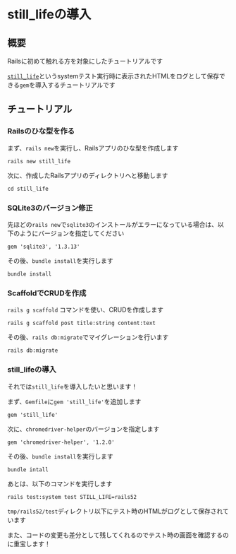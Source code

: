 # still_lifeの導入
## 概要

Railsに初めて触れる方を対象にしたチュートリアルです

[`still_life`](https://github.com/amatsuda/still_life)というsystemテスト実行時に表示されたHTMLをログとして保存できる`gem`を導入するチュートリアルです

## チュートリアル
### Railsのひな型を作る

まず、`rails new`を実行し、Railsアプリのひな型を作成します

```shell
rails new still_life
```

次に、作成したRailsアプリのディレクトリへと移動します

```shell
cd still_life
```

### SQLite3のバージョン修正

先ほどの`rails new`で`sqlite3`のインストールがエラーになっている場合は、以下のようにバージョンを指定してください

```ruby:Gemfile
gem 'sqlite3', '1.3.13'
```

その後、`bundle install`を実行します

```shell
bundle install
```

### ScaffoldでCRUDを作成

`rails g scaffold` コマンドを使い、CRUDを作成します

```shell
rails g scaffold post title:string content:text
```

その後、`rails db:migrate`でマイグレーションを行います

```shell
rails db:migrate
```

### still_lifeの導入

それでは`still_life`を導入したいと思います！

まず、`Gemfile`に`gem 'still_life'`を追加します

```ruby:Gemfile
gem 'still_life'
```

次に、`chromedriver-helper`のバージョンを指定します

```ruby:Gemfile
gem 'chromedriver-helper', '1.2.0'
```

その後、`bundle install`を実行します

```shell
bundle intall
```

あとは、以下のコマンドを実行します

```shell
rails test:system test STILL_LIFE=rails52
```

`tmp/rails52/test`ディレクトリ以下にテスト時のHTMLがログとして保存されています

また、コードの変更も差分として残してくれるのでテスト時の画面を確認するのに重宝します！